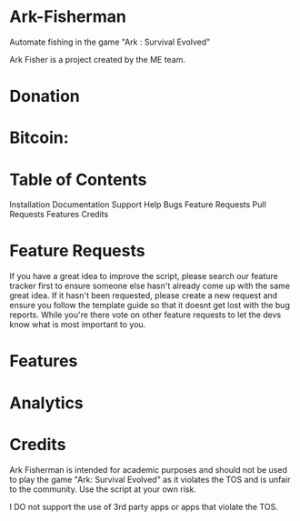 # Ark-Fisherman
Automate fishing in the game "Ark : Survival Evolved"

Ark Fisher is a project created by the ME team.

# Donation

# Bitcoin: 

# Table of Contents

Installation
Documentation
Support
Help
Bugs
Feature Requests
Pull Requests
Features
Credits

# Feature Requests

If you have a great idea to improve the script, please search our feature tracker first to ensure someone else hasn't already come up with the same great idea. If it hasn't been requested, please create a new request and ensure you follow the template guide so that it doesnt get lost with the bug reports. While you're there vote on other feature requests to let the devs know what is most important to you.

# Features

# Analytics


# Credits


Ark Fisherman is intended for academic purposes and should not be used to play the game "Ark: Survival Evolved" as it violates the TOS and is unfair to the community. Use the script at your own risk.

I DO not support the use of 3rd party apps or apps that violate the TOS.
